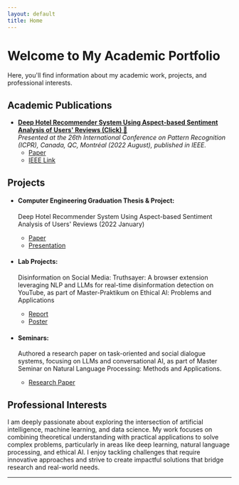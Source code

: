 ```yaml
---
layout: default
title: Home
---
```


# Welcome to My Academic Portfolio

Here, you'll find information about my academic work, projects, and professional interests.

## Academic Publications
- [**Deep Hotel Recommender System Using Aspect-based Sentiment Analysis of Users' Reviews (Click) 📝**](static/PublishedPaperICPR26th@2208.pdf)  
  *Presented at the 26th International Conference on Pattern Recognition (ICPR), Canada, QC, Montréal (2022 August), published in IEEE.*
  - [Paper](static/PublishedPaperICPR26th@2208.pdf)
  - [IEEE Link](https://ieeexplore.ieee.org/document/9956570)
  

## Projects
- #### **Computer Engineering Graduation Thesis & Project:**  

  Deep Hotel Recommender System Using Aspect-based Sentiment Analysis of Users' Reviews (2022 January)

  - [Paper](static/GraduationProjectReport@2201.pdf)
  - [Presentation](static/GraduationProjectPresentation@2201.pdf)

- #### **Lab Projects:**

  Disinformation on Social Media: Truthsayer: A browser extension leveraging NLP and LLMs for real-time disinformation detection on YouTube, as part of Master-Praktikum on Ethical Al: Problems and Applications

  - [Report](static/LabProjectReport@2408.pdf)
  - [Poster](static/LabProjectPoster@2407.pdf)

- #### **Seminars:**

  Authored a research paper on task-oriented and social dialogue systems, focusing on LLMs and conversational AI, as part of Master Seminar on Natural Language Processing: Methods and Applications.

  - [Research Paper](static/SeminarResearchPaper@2408.pdf)


## Professional Interests
I am deeply passionate about exploring the intersection of artificial intelligence, machine learning, and data science. My work focuses on combining theoretical understanding with practical applications to solve complex problems, particularly in areas like deep learning, natural language processing, and ethical AI. I enjoy tackling challenges that require innovative approaches and strive to create impactful solutions that bridge research and real-world needs.


 
---


